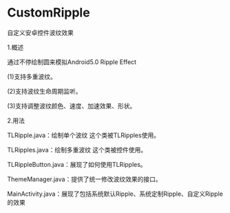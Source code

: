 # CustomRipple
自定义安卓控件波纹效果

1.概述

通过不停绘制圆来模拟Android5.0 Ripple Effect

(1)支持多重波纹。

(2)支持波纹生命周期监听。

(3)支持调整波纹颜色、速度、加速效果、形状。
  
2.用法

TLRipple.java：绘制单个波纹 这个类被TLRipples使用。

TLRipples.java：绘制多重波纹 这个类被控件使用。

TLRippleButton.java：展现了如何使用TLRipples。

ThemeManager.java：提供了统一修改波纹效果的接口。

MainActivity.java：展现了包括系统默认Ripple、系统定制Ripple、自定义Ripple的效果
